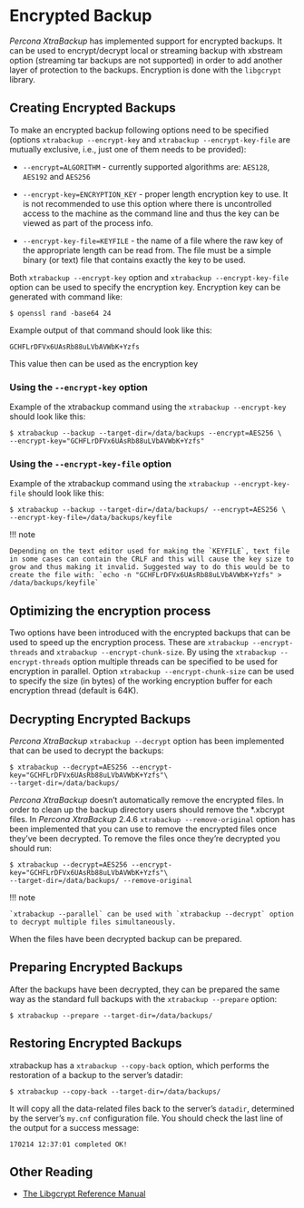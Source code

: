 # Encrypted Backup

*Percona XtraBackup* has implemented support for encrypted backups. It can be
used to encrypt/decrypt local or streaming backup with xbstream option
(streaming tar backups are not supported) in order to add another layer of
protection to the backups. Encryption is done with the `libgcrypt` library.

## Creating Encrypted Backups

To make an encrypted backup following options need to be specified (options
`xtrabackup --encrypt-key` and `xtrabackup --encrypt-key-file`
are mutually exclusive, i.e., just one of them needs to be provided):

* `--encrypt=ALGORITHM` - currently supported algorithms are: `AES128`, `AES192` and `AES256`

* `--encrypt-key=ENCRYPTION_KEY` - proper length encryption key to use. It is not recommended to use this option where there is uncontrolled access to the machine as the command line and thus the key can be viewed as part of the process info.

* `--encrypt-key-file=KEYFILE` - the name of a file where the raw key of the appropriate length can be read from. The file must be a simple binary (or text) file that contains exactly the key to be used.

Both `xtrabackup --encrypt-key` option  and
`xtrabackup --encrypt-key-file` option can be used to specify the
encryption key. Encryption key can be generated with command like:

```shell
$ openssl rand -base64 24
```

Example output of that command should look like this:

```text
GCHFLrDFVx6UAsRb88uLVbAVWbK+Yzfs
```

This value then can be used as the encryption key

### Using the `--encrypt-key` option

Example of the xtrabackup command using the `xtrabackup --encrypt-key`
should look like this:

```shell
$ xtrabackup --backup --target-dir=/data/backups --encrypt=AES256 \
--encrypt-key="GCHFLrDFVx6UAsRb88uLVbAVWbK+Yzfs"
```

### Using the `--encrypt-key-file` option

Example of the xtrabackup command using the
`xtrabackup --encrypt-key-file` should look like this:

```shell
$ xtrabackup --backup --target-dir=/data/backups/ --encrypt=AES256 \
--encrypt-key-file=/data/backups/keyfile
```

!!! note

    Depending on the text editor used for making the `KEYFILE`, text file in some cases can contain the CRLF and this will cause the key size to grow and thus making it invalid. Suggested way to do this would be to create the file with: `echo -n "GCHFLrDFVx6UAsRb88uLVbAVWbK+Yzfs" > /data/backups/keyfile`

## Optimizing the encryption process

Two options have been introduced with the encrypted backups that can be used to
speed up the encryption process. These are
`xtrabackup --encrypt-threads` and
`xtrabackup --encrypt-chunk-size`. By using the
`xtrabackup --encrypt-threads` option
multiple threads can be specified to be used for encryption in parallel. Option `xtrabackup --encrypt-chunk-size` can be used to specify the size (in
bytes) of the working encryption buffer for each encryption thread (default is
64K).

## Decrypting Encrypted Backups

*Percona XtraBackup* `xtrabackup --decrypt` option has been implemented
that can be used to decrypt the backups:

```shell
$ xtrabackup --decrypt=AES256 --encrypt-key="GCHFLrDFVx6UAsRb88uLVbAVWbK+Yzfs"\
--target-dir=/data/backups/
```

*Percona XtraBackup* doesn’t automatically remove the encrypted files. In order to clean up the backup directory users should remove the \*.xbcrypt
files. In *Percona XtraBackup* 2.4.6 `xtrabackup --remove-original`
option has been implemented that you can use to remove the encrypted files once they’ve been decrypted. To remove the files once they’re decrypted you should run:

```shell
$ xtrabackup --decrypt=AES256 --encrypt-key="GCHFLrDFVx6UAsRb88uLVbAVWbK+Yzfs"\
--target-dir=/data/backups/ --remove-original
```

!!! note

    `xtrabackup --parallel` can be used with `xtrabackup --decrypt` option to decrypt multiple files simultaneously.

When the files have been decrypted backup can be prepared.

## Preparing Encrypted Backups

After the backups have been decrypted, they can be prepared the same way as the standard full backups with the `xtrabackup --prepare` option:

```shell
$ xtrabackup --prepare --target-dir=/data/backups/
```

## Restoring Encrypted Backups

xtrabackup has a `xtrabackup --copy-back` option, which performs the
restoration of a backup to the server’s datadir:

```shell
$ xtrabackup --copy-back --target-dir=/data/backups/
```

It will copy all the data-related files back to the server’s `datadir`,
determined by the server’s `my.cnf` configuration file. You should check
the last line of the output for a success message:

```text
170214 12:37:01 completed OK!
```

## Other Reading


* [The Libgcrypt Reference Manual](http://www.gnupg.org/documentation/manuals/gcrypt/)
